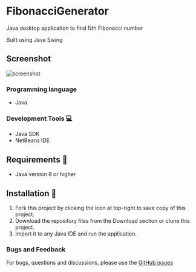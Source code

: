 # FibonacciGenerator
Java desktop application to find Nth Fibonacci number

Built using Java Swing
## Screenshot
![screenshot](https://user-images.githubusercontent.com/37250413/104356300-cada6180-5531-11eb-8eb1-95889d7d6814.png)

### Programming language
- Java

### Development Tools :computer:
- Java SDK
- NetBeans IDE

## Requirements :wrench:
 - Java version 8 or higher
 
## Installation :electric_plug:
1. Fork this project by clicking the icon at top-right to save copy of this project.
2. Download the repository files from the Download section or clone this project.
3. Import it to any Java IDE and run the application.

### Bugs and Feedback
For bugs, questions and discussions, please use the <a href="https://github.com/reshmaharidhas/FibonacciGenerator/issues">GitHub issues</a>
